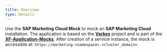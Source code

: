 ```yaml
---
title: Overview
type: Details
---
```

Use the **SAP Marketing Cloud Mock** to mock an **SAP Marketing Cloud** installation. The application is based on the [**Varkes**](https://github.com/kyma-incubator/varkes) project and is part of the [**XF-Application-Mocks**](https://github.com/SAP/xf-application-mocks).
After creation of a service instance, the mock is accessible at: `https://marketing-<namespace>.<cluster_domain>`.
